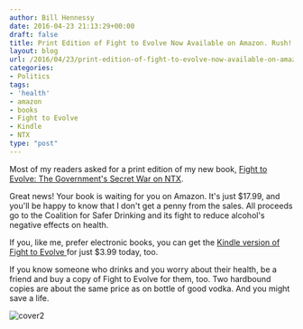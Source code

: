 ```yaml
---
author: Bill Hennessy
date: 2016-04-23 21:13:29+00:00
draft: false
title: Print Edition of Fight to Evolve Now Available on Amazon. Rush!
layout: blog
url: /2016/04/23/print-edition-of-fight-to-evolve-now-available-on-amazon-rush/
categories:
- Politics
tags:
- 'health'
- amazon
- books
- Fight to Evolve
- Kindle
- NTX
type: "post"
---
```


Most of my readers asked for a print edition of my new book, [Fight to Evolve: The Government's Secret War on NTX](https://amzn.to/1SX2uY4).

Great news! Your book is waiting for you on Amazon. It's just $17.99, and you'll be happy to know that I don't get a penny from the sales. All proceeds go to the Coalition for Safer Drinking and its fight to reduce alcohol's negative effects on health.

If you, like me, prefer electronic books, you can get the [Kindle version of Fight to Evolve ](https://amzn.to/1ptvxe2)for just $3.99 today, too.

If you know someone who drinks and you worry about their health, be a friend and buy a copy of Fight to Evolve for them, too. Two hardbound copies are about the same price as on bottle of good vodka. And you might save a life.

![cover2](https://hennessysview.com/wp-content/uploads/2016/03/cover2-212x300.jpg)

